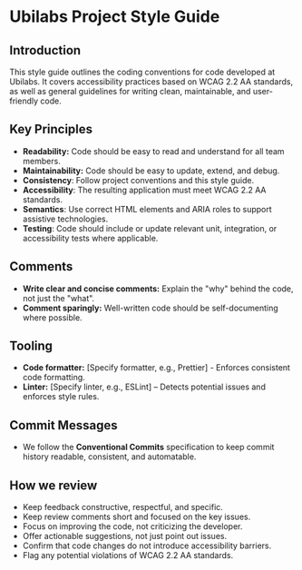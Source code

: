 # Ubilabs Project Style Guide

## Introduction

This style guide outlines the coding conventions for code developed at Ubilabs.
It covers accessibility practices based on WCAG 2.2 AA standards, as well as general guidelines for writing clean, maintainable, and user-friendly code.

## Key Principles

- **Readability:** Code should be easy to read and understand for all team members.
- **Maintainability:** Code should be easy to update, extend, and debug.
- **Consistency**: Follow project conventions and this style guide.
- **Accessibility**: The resulting application must meet WCAG 2.2 AA standards.
- **Semantics**: Use correct HTML elements and ARIA roles to support assistive technologies.
- **Testing**: Code should include or update relevant unit, integration, or accessibility tests where applicable.

## Comments

- **Write clear and concise comments:** Explain the "why" behind the code, not just the "what".
- **Comment sparingly:** Well-written code should be self-documenting where possible.

## Tooling

- **Code formatter:** [Specify formatter, e.g., Prettier] - Enforces consistent code formatting.
- **Linter:** [Specify linter, e.g., ESLint] – Detects potential issues and enforces style rules.

## Commit Messages

- We follow the **Conventional Commits** specification to keep commit history readable, consistent, and automatable.

## How we review

- Keep feedback constructive, respectful, and specific.
- Keep review comments short and focused on the key issues.
- Focus on improving the code, not criticizing the developer.
- Offer actionable suggestions, not just point out issues.
- Confirm that code changes do not introduce accessibility barriers.
- Flag any potential violations of WCAG 2.2 AA standards.
